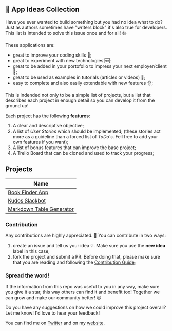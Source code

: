 ## :ledger: App Ideas Collection

Have you ever wanted to build something but you had no idea what to do? Just as
authors sometimes have "writers block" it's also true for developers. This list is intended to solve this issue once and for all! 👍

These applications are:

-   great to improve your coding skills :muscle:;
-   great to experiment with new technologies 🆕;
-   great to be added in your portofolio to impress your next employer/client :file_folder:;
-   great to be used as examples in tutorials (articles or videos) :page_with_curl:;
-   easy to complete and also easily extendable with new features :ok_hand:;

This is indended not only to be a simple list of projects, but a list that
describes each project in enough detail so you can develop it from the ground up!

Each project has the following **features**:

1. A clear and descriptive objective;
2. A list of _User Stories_ which should be implemented; (these stories act more as a guideline than a forced list of _ToDo's_. Fell free to add your own features if you want);
3. A list of bonus features that can improve the base project;
4. A Trello Board that can be cloned and used to track your progress;

## Projects

| Name                                                               |
| ------------------------------------------------------------------ |
| [Book Finder App](./Projects/Book-Finder-App.md)                   |
| [Kudos Slackbot](./Projects/Kudos-Slackbot.md)                     |
| [Markdown Table Generator](./Projects/Markdown-Table-Generator.md) |

### Contribution

Any contributions are highly appreciated. :pray: You can contribute in two ways:

1. create an issue and tell us your idea :bulb:. Make sure you use the **new idea** label in this case;
2. fork the project and submit a PR. Before doing that, please make sure that you are reading and following the [Contribution Guide](./Contribution%20Guide.md);

### Spread the word!

If the information from this repo was useful to you in any way, make sure you give it a star, this way others can find it and benefit too! Together we can grow and make our community better! :smiley:

Do you have any suggestions on how we could improve this project overall? Let me know! I'd love to hear your feedback!

You can find me on [Twitter](https://twitter.com/florinpop1705) and on my [website](https://florin-pop.com).
